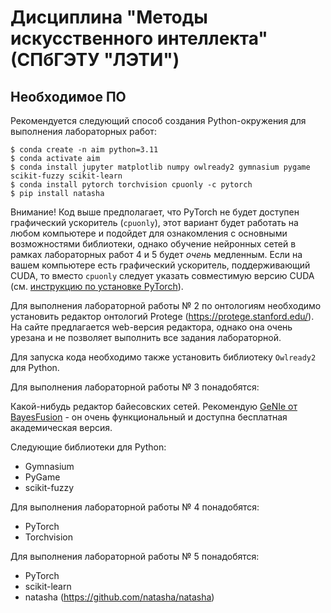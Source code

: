 # Дисциплина "Методы искусственного интеллекта" (СПбГЭТУ "ЛЭТИ")

## Необходимое ПО

Рекомендуется следующий способ создания Python-окружения для выполнения лабораторных работ:

```
$ conda create -n aim python=3.11
$ conda activate aim
$ conda install jupyter matplotlib numpy owlready2 gymnasium pygame scikit-fuzzy scikit-learn
$ conda install pytorch torchvision cpuonly -c pytorch
$ pip install natasha
```

Внимание! Код выше предполагает, что PyTorch не будет доступен графический ускоритель (`cpuonly`), этот вариант будет работать
на любом компьютере и подойдет для ознакомления с основными возможностями библиотеки, однако обучение нейронных сетей в рамках
лабораторных работ 4 и 5 будет *очень* медленным. Если на вашем компьютере есть графический ускоритель, поддерживающий CUDA,
то вместо `cpuonly` следует указать совместимую версию CUDA (см. [инструкцию по установке PyTorch](https://pytorch.org/)).

Для выполнения лабораторной работы № 2 по онтологиям необходимо установить редактор онтологий Protege (https://protege.stanford.edu/).
На сайте предлагается web-версия редактора, однако она очень урезана и не позволяет выполнить все задания лабораторной.

Для запуска кода необходимо также установить библиотеку `Owlready2` для Python.

Для выполнения лабораторной работы № 3 понадобятся:

Какой-нибудь редактор байесовских сетей. Рекомендую [GeNIe от BayesFusion](https://download.bayesfusion.com/files.html?category=Academia) - 
он очень функциональный и доступна бесплатная академическая версия.

Следующие библиотеки для Python:

- Gymnasium
- PyGame
- scikit-fuzzy

Для выполнения лабораторной работы № 4 понадобятся:

- PyTorch
- Torchvision

Для выполнения лабораторной работы № 5 понадобятся:

- PyTorch
- scikit-learn
- natasha (https://github.com/natasha/natasha)
